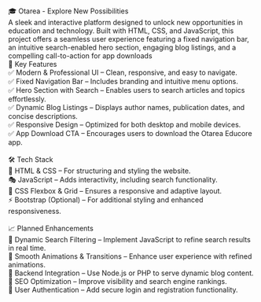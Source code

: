 🎓 Otarea - Explore New Possibilities
<br/>
A sleek and interactive platform designed to unlock new opportunities in education and technology. Built with HTML, CSS, and JavaScript, this project offers a seamless user experience featuring a fixed navigation bar, an intuitive search-enabled hero section, engaging blog listings, and a compelling call-to-action for app downloads 
<br/>
 🚀 Key Features<br/>
✅ Modern & Professional UI – Clean, responsive, and easy to navigate.<br/>
✅ Fixed Navigation Bar – Includes branding and intuitive menu options.<br/>
✅ Hero Section with Search – Enables users to search articles and topics effortlessly.<br/>
✅ Dynamic Blog Listings – Displays author names, publication dates, and concise descriptions.<br/>
✅ Responsive Design – Optimized for both desktop and mobile devices.<br/>
✅ App Download CTA – Encourages users to download the Otarea Educore app.<br/>
<br/>
🛠️ Tech Stack<br/>
🎨 HTML & CSS – For structuring and styling the website.<br/>
🎭 JavaScript – Adds interactivity, including search functionality.<br/>
📌 CSS Flexbox & Grid – Ensures a responsive and adaptive layout.<br/>
⚡ Bootstrap (Optional) – For additional styling and enhanced responsiveness.<br/>
<br/>
📈 Planned Enhancements<br/>
🔹 Dynamic Search Filtering – Implement JavaScript to refine search results in real time.<br/>
🔹 Smooth Animations & Transitions – Enhance user experience with refined animations.<br/>
🔹 Backend Integration – Use Node.js or PHP to serve dynamic blog content.<br/>
🔹 SEO Optimization – Improve visibility and search engine rankings.<br/>
🔹 User Authentication – Add secure login and registration functionality.<br/>
 
